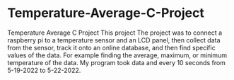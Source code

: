 # Temperature-Average-C-Project
Temperature Average C Project
This project The project was to connect a raspberry pi to a temperature sensor and an LCD panel, then collect data from the sensor, track it onto an online database, and then find specific values of the data. For example finding the average, maximum, or minimum temperature of the data. My program took data and every 10 seconds from 5-19-2022 to 5-22-2022. 
